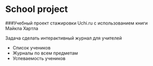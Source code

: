 # School project

###Учебный проект стажировки Uchi.ru с использованием книги Майкла Хартла

Задача сделать интерактивный журнал для учителей

* Список учеников
* Журналы по всем предметам
* Успеваемость учеников
